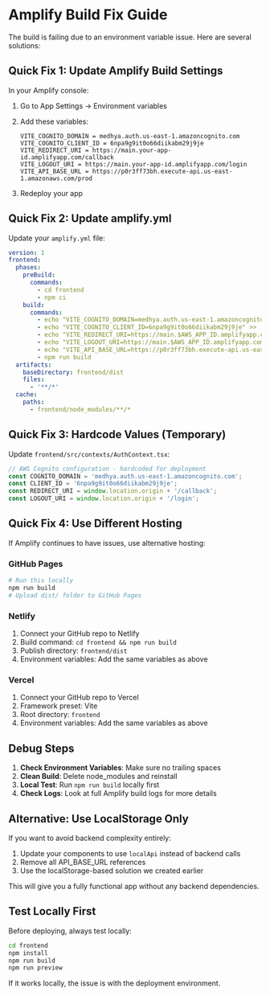 # Amplify Build Fix Guide

The build is failing due to an environment variable issue. Here are several solutions:

## Quick Fix 1: Update Amplify Build Settings

In your Amplify console:

1. Go to App Settings → Environment variables
2. Add these variables:
   ```
   VITE_COGNITO_DOMAIN = medhya.auth.us-east-1.amazoncognito.com
   VITE_COGNITO_CLIENT_ID = 6npa9g9it0o66diikabm29j9je
   VITE_REDIRECT_URI = https://main.your-app-id.amplifyapp.com/callback
   VITE_LOGOUT_URI = https://main.your-app-id.amplifyapp.com/login
   VITE_API_BASE_URL = https://p0r3ff73bh.execute-api.us-east-1.amazonaws.com/prod
   ```

3. Redeploy your app

## Quick Fix 2: Update amplify.yml

Update your `amplify.yml` file:

```yaml
version: 1
frontend:
  phases:
    preBuild:
      commands:
        - cd frontend
        - npm ci
    build:
      commands:
        - echo "VITE_COGNITO_DOMAIN=medhya.auth.us-east-1.amazoncognito.com" > .env.production
        - echo "VITE_COGNITO_CLIENT_ID=6npa9g9it0o66diikabm29j9je" >> .env.production
        - echo "VITE_REDIRECT_URI=https://main.$AWS_APP_ID.amplifyapp.com/callback" >> .env.production
        - echo "VITE_LOGOUT_URI=https://main.$AWS_APP_ID.amplifyapp.com/login" >> .env.production
        - echo "VITE_API_BASE_URL=https://p0r3ff73bh.execute-api.us-east-1.amazonaws.com/prod" >> .env.production
        - npm run build
  artifacts:
    baseDirectory: frontend/dist
    files:
      - '**/*'
  cache:
    paths:
      - frontend/node_modules/**/*
```

## Quick Fix 3: Hardcode Values (Temporary)

Update `frontend/src/contexts/AuthContext.tsx`:

```typescript
// AWS Cognito configuration - hardcoded for deployment
const COGNITO_DOMAIN = 'medhya.auth.us-east-1.amazoncognito.com';
const CLIENT_ID = '6npa9g9it0o66diikabm29j9je';
const REDIRECT_URI = window.location.origin + '/callback';
const LOGOUT_URI = window.location.origin + '/login';
```

## Quick Fix 4: Use Different Hosting

If Amplify continues to have issues, use alternative hosting:

### GitHub Pages
```bash
# Run this locally
npm run build
# Upload dist/ folder to GitHub Pages
```

### Netlify
1. Connect your GitHub repo to Netlify
2. Build command: `cd frontend && npm run build`
3. Publish directory: `frontend/dist`
4. Environment variables: Add the same variables as above

### Vercel
1. Connect your GitHub repo to Vercel
2. Framework preset: Vite
3. Root directory: `frontend`
4. Environment variables: Add the same variables as above

## Debug Steps

1. **Check Environment Variables**: Make sure no trailing spaces
2. **Clean Build**: Delete node_modules and reinstall
3. **Local Test**: Run `npm run build` locally first
4. **Check Logs**: Look at full Amplify build logs for more details

## Alternative: Use LocalStorage Only

If you want to avoid backend complexity entirely:

1. Update your components to use `localApi` instead of backend calls
2. Remove all API_BASE_URL references
3. Use the localStorage-based solution we created earlier

This will give you a fully functional app without any backend dependencies.

## Test Locally First

Before deploying, always test locally:

```bash
cd frontend
npm install
npm run build
npm run preview
```

If it works locally, the issue is with the deployment environment.